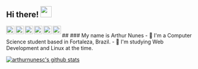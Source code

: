 ## Hi there! <img src="https://raw.githubusercontent.com/iampavangandhi/iampavangandhi/master/gifs/Hi.gif" width="30px">
<a href="mailto:arthurnunes@tutanota.com">
  <img align="left" alt="Arthur's Email" width="22px" src="https://cdn.jsdelivr.net/npm/simple-icons@3.1.0/icons/gmail.svg" />
</a>
<a href="https://github.com/arthurnunesc">
  <img align="left" alt="Arthur's GitHub" width="22px" src="https://cdn.jsdelivr.net/npm/simple-icons@v3/icons/github.svg" />
</a>
<a href="https://www.linkedin.com/in/arthurnunesc/">
  <img align="left" alt="Arthur's LinkedIn" width="22px" src="https://cdn.jsdelivr.net/npm/simple-icons@v3/icons/linkedin.svg" />
</a>
<a href="https://arthurnunes.hashnode.dev/">
  <img align="left" alt="Arthur's Hashnode" width="22px" src="https://cdn.jsdelivr.net/npm/simple-icons@v3/icons/hashnode.svg" />
</a>
<a href="https://twitter.com/arthurnunesc">
  <img align="left" alt="Arthur's Twitter" width="22px" src="https://cdn.jsdelivr.net/npm/simple-icons@v3/icons/twitter.svg" />
</a>
<a href="https://www.instagram.com/arthurnun.es/">
  <img align="left" alt="Arthur's Instagram" width="22px" src="https://cdn.jsdelivr.net/npm/simple-icons@v3/icons/instagram.svg" />
</a>
<br>
##
### My name is Arthur Nunes
- 🏡 I'm a Computer Science student based in Fortaleza, Brazil.
- 🌱 I'm studying Web Development and Linux at the time.

[![arthurnunesc's github stats](https://github-readme-stats.vercel.app/api?username=arthurnunesc)](https://github.com/anuraghazra/github-readme-stats)
